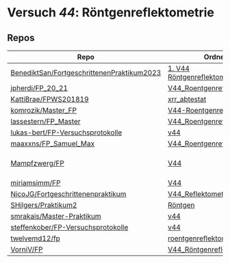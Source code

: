 # Versuch *44*: Röntgenreflektometrie

## Repos

|                                              Repo                                              |                                                                                Ordner                                                                                 |                                                                                                                                                                                                                                                                             PDFs                                                                                                                                                                                                                                                                              |
|------------------------------------------------------------------------------------------------|-----------------------------------------------------------------------------------------------------------------------------------------------------------------------|---------------------------------------------------------------------------------------------------------------------------------------------------------------------------------------------------------------------------------------------------------------------------------------------------------------------------------------------------------------------------------------------------------------------------------------------------------------------------------------------------------------------------------------------------------------|
|[BenediktSan/FortgeschrittenenPraktikum2023](../repo/BenediktSan/FortgeschrittenenPraktikum2023)|[1. V44 Röntgenreflektometrie](https://github.com/BenediktSan/FortgeschrittenenPraktikum2023/tree/main/Versuche%20Semester%20VII/1.%20V44%20R%C3%B6ntgenreflektometrie)|[V44.pdf](https://docs.google.com/viewer?url=https://raw.githubusercontent.com/BenediktSan/FortgeschrittenenPraktikum2023/main/Versuche%20Semester%20VII/1.%20V44%20R%C3%B6ntgenreflektometrie/V44.pdf)                                                                                                                                                                                                                                                                                                                                                        |
|[jpherdi/FP_20_21](../repo/jpherdi/FP_20_21)                                                    |[V44_Roentgenreflektometrie](https://github.com/jpherdi/FP_20_21/tree/master/V44_Roentgenreflektometrie)                                                               |–                                                                                                                                                                                                                                                                                                                                                                                                                                                                                                                                                              |
|[KattiBrae/FPWS201819](../repo/KattiBrae/FPWS201819)                                            |[xrr_abtestat](https://github.com/KattiBrae/FPWS201819/tree/master/MA_FP/xrr_abtestat)                                                                                 |–                                                                                                                                                                                                                                                                                                                                                                                                                                                                                                                                                              |
|[komrozik/Master_FP](../repo/komrozik/Master_FP)                                                |[V44-Roentgenreflektometrie](https://github.com/komrozik/Master_FP/tree/main/V44-Roentgenreflektometrie)                                                               |–                                                                                                                                                                                                                                                                                                                                                                                                                                                                                                                                                              |
|[lassestern/FP_Master](../repo/lassestern/FP_Master)                                            |[V44_Roentgenreflektometrie](https://github.com/lassestern/FP_Master/tree/main/V44_Roentgenreflektometrie)                                                             |–                                                                                                                                                                                                                                                                                                                                                                                                                                                                                                                                                              |
|[lukas-bert/FP-Versuchsprotokolle](../repo/lukas-bert/FP-Versuchsprotokolle)                    |[v44](https://github.com/lukas-bert/FP-Versuchsprotokolle/tree/main/v44)                                                                                               |[v44.pdf](https://docs.google.com/viewer?url=https://raw.githubusercontent.com/lukas-bert/FP-Versuchsprotokolle/main/v44/v44.pdf)                                                                                                                                                                                                                                                                                                                                                                                                                              |
|[maaxxns/FP_Samuel_Max](../repo/maaxxns/FP_Samuel_Max)                                          |[V44_Roentgenreflektrometrie](https://github.com/maaxxns/FP_Samuel_Max/tree/main/V44_Roentgenreflektrometrie)                                                          |–                                                                                                                                                                                                                                                                                                                                                                                                                                                                                                                                                              |
|[Mampfzwerg/FP](../repo/Mampfzwerg/FP)                                                          |[V44](https://github.com/Mampfzwerg/FP/tree/master/V44)                                                                                                                |[V44_Sara_Krieg_Marek_Karzel.pdf](https://docs.google.com/viewer?url=https://raw.githubusercontent.com/Mampfzwerg/FP/master/V44/latex-template/V44_Sara_Krieg_Marek_Karzel.pdf)<br/>[V44_Sara_Krieg_Marek_Karzel_2.pdf](https://docs.google.com/viewer?url=https://raw.githubusercontent.com/Mampfzwerg/FP/master/V44/latex-template/V44_Sara_Krieg_Marek_Karzel_2.pdf)<br/>[V44_Sara_Krieg_Marek_Karzel_3.pdf](https://docs.google.com/viewer?url=https://raw.githubusercontent.com/Mampfzwerg/FP/master/V44/latex-template/V44_Sara_Krieg_Marek_Karzel_3.pdf)|
|[miriamsimm/FP](../repo/miriamsimm/FP)                                                          |[V44](https://github.com/miriamsimm/FP/tree/main/V44)                                                                                                                  |–                                                                                                                                                                                                                                                                                                                                                                                                                                                                                                                                                              |
|[NicoJG/Fortgeschrittenenpraktikum](../repo/NicoJG/Fortgeschrittenenpraktikum)                  |[V44_Reflektometrie](https://github.com/NicoJG/Fortgeschrittenenpraktikum/tree/master/V44_Reflektometrie)                                                              |[V44_Abgabe.pdf](https://docs.google.com/viewer?url=https://raw.githubusercontent.com/NicoJG/Fortgeschrittenenpraktikum/master/V44_Reflektometrie/V44_Abgabe.pdf)                                                                                                                                                                                                                                                                                                                                                                                              |
|[SHilgers/Praktikum2](../repo/SHilgers/Praktikum2)                                              |[Röntgen](https://github.com/SHilgers/Praktikum2/tree/master/R%C3%B6ntgen)                                                                                             |–                                                                                                                                                                                                                                                                                                                                                                                                                                                                                                                                                              |
|[smrakais/Master-Praktikum](../repo/smrakais/Master-Praktikum)                                  |[v44](https://github.com/smrakais/Master-Praktikum/tree/main/v44)                                                                                                      |–                                                                                                                                                                                                                                                                                                                                                                                                                                                                                                                                                              |
|[steffenkober/FP-Versuchsprotokolle](../repo/steffenkober/FP-Versuchsprotokolle)                |[v44](https://github.com/steffenkober/FP-Versuchsprotokolle/tree/main/v44)                                                                                             |–                                                                                                                                                                                                                                                                                                                                                                                                                                                                                                                                                              |
|[twelvemd12/fp](../repo/twelvemd12/fp)                                                          |[roentgenreflektometrie](https://github.com/THEMayo12/fp/tree/master/versuche/roentgenreflektometrie)                                                                  |–                                                                                                                                                                                                                                                                                                                                                                                                                                                                                                                                                              |
|[VorniV/FP](../repo/VorniV/FP)                                                                  |[V44_Röntgenreflektometrie](https://github.com/VorniV/FP/tree/main/V44_R%C3%B6ntgenreflektometrie)                                                                     |[main.pdf](https://docs.google.com/viewer?url=https://raw.githubusercontent.com/VorniV/FP/main/V44_R%C3%B6ntgenreflektometrie/main.pdf)                                                                                                                                                                                                                                                                                                                                                                                                                        |
